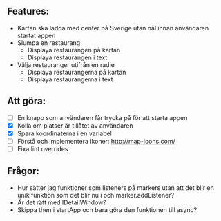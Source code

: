 ## Features:
- Kartan ska ladda med center på Sverige utan nål innan användaren startat appen
- Slumpa en restaurang
  - Displaya restaurangen på kartan
  - Displaya restaurangen i text
- Välja restauranger utifrån en radie
  - Displaya restaurangerna på kartan
  - Displaya restaurangerna i text


## Att göra:
- [ ] En knapp som användaren får trycka på för att starta appen
- [x] Kolla om platser är tillåtet av användaren
- [x] Spara koordinaterna i en variabel
- [ ] Förstå och implementera ikoner: http://map-icons.com/
- [ ] Fixa lint overrides

## Frågor:
- Hur sätter jag funktioner som listeners på markers utan att det blir en unik funktion som det blir nu i och marker.addListener?
- Är det rätt med IDetailWindow?
- Skippa then i startApp och bara göra den funktionen till async?
